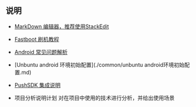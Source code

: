 ## 说明

* [MarkDown 编辑器，推荐使用StackEdit](https://stackedit.io/editor)
* [Fastboot 刷机教程](./common/FastBoot.md)
* [Android  常见问题解析](./common/AndroidStudioSUseProblem.md)
* [Unbuntu android 环境初始配置](./common/unbuntu android环境初始配置.md)
* [PushSDK 集成说明](./meizu/PushSDK.md)


* 项目分析说明计划
  对在项目中使用的技术进行分析，并给出使用场景
